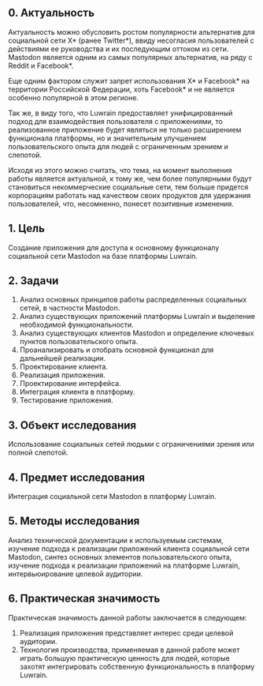 
## 0. Актуальность

Актуальность можно обусловить ростом популярности альтернатив для
социальной сети X* (ранее Twitter*), ввиду несогласия пользователей с
действиями ее руководства и их последующим оттоком из сети. Mastodon
является одним из самых популярных альтернатив, на ряду с Reddit и
Facebook*.

Еще одним фактором служит запрет использования X* и Facebook* на
территории Российской Федерации, хоть Facebook* и не является особенно
популярной в этом регионе.

Так же, в виду того, что Luwrain предоставляет унифицированный
подход для взаимодействия пользователя с приложениями, то реализованное
приложение будет являться не только расширением функционала
платформы, но и значительным улучшением пользовательского опыта для
людей с ограниченным зрением и слепотой.

Исходя из этого можно считать, что тема, на момент выполнения
работы является актуальной, к тому же, чем более популярными будут
становиться некоммерческие социальные сети, тем больше придется
корпорациям работать над качеством своих продуктов для удержания
пользователей, что, несомненно, понесет позитивные изменения.

## 1. Цель

Создание приложения для доступа к основному функционалу социальной сети Mastodon на базе платформы Luwrain. 
## 2. Задачи

1. Анализ основных принципов работы распределенных социальных сетей, в частности Mastodon.
2. Анализ существующих приложений платформы Luwrain и выделение необходимой функциональности. 
3. Анализ существующих клиентов Mastodon и определение ключевых пунктов пользовательского опыта.
4. Проанализировать и отобрать основной функционал для дальнейшей реализации.
5. Проектирование клиента.
6. Реализация приложения.
7. Проектирование интерфейса.
8. Интеграция клиента в платформу.
9. Тестирование приложения.

## 3. Объект исследования

Использование социальных сетей людьми с ограничениями зрения или полной слепотой.
## 4. Предмет исследования

Интеграция социальной сети Mastodon в платформу Luwrain.

## 5. Методы исследования

Анализ технической документации к используемым системам, изучение подхода к реализации приложений клиента социальной сети Mastodon, синтез основных элементов пользовательского опыта, изучение подхода к реализации приложений на платформе Luwrain, интервьюирование целевой аудитории.

## 6. Практическая значимость

Практическая значимость данной работы заключается в следующем:
1. Реализация приложения представляет интерес среди целевой аудитории.
2. Технология производства, применяемая в данной работе может играть большую практическую ценность для людей, которые захотят интегрировать собственную функциональность в платформу Luwrain.
